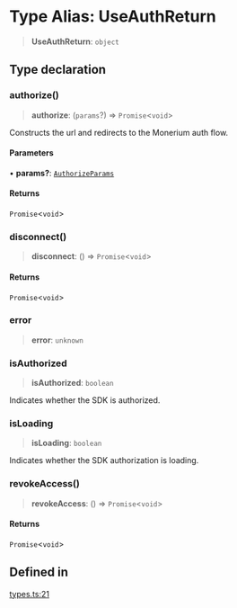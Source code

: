 # Type Alias: UseAuthReturn

> **UseAuthReturn**: `object`

## Type declaration

### authorize()

> **authorize**: (`params`?) => `Promise`\<`void`\>

Constructs the url and redirects to the Monerium auth flow.

#### Parameters

• **params?**: [`AuthorizeParams`](/docs/packages/SDK%20React%20Provider/type-aliases/AuthorizeParams.md)

#### Returns

`Promise`\<`void`\>

### disconnect()

> **disconnect**: () => `Promise`\<`void`\>

#### Returns

`Promise`\<`void`\>

### error

> **error**: `unknown`

### isAuthorized

> **isAuthorized**: `boolean`

Indicates whether the SDK is authorized.

### isLoading

> **isLoading**: `boolean`

Indicates whether the SDK authorization is loading.

### revokeAccess()

> **revokeAccess**: () => `Promise`\<`void`\>

#### Returns

`Promise`\<`void`\>

## Defined in

[types.ts:21](https://github.com/monerium/js-monorepo/blob/main/packages/sdk-react-provider/src/lib/types.ts#L21)
